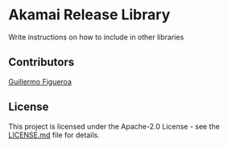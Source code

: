 # Akamai Release Library

Write instructions on how to include in other libraries

## Contributors

[Guillermo Figueroa](https://github.com/gfirem)

## License

This project is licensed under the Apache-2.0 License - see the [LICENSE.md](LICENSE) file for details.

